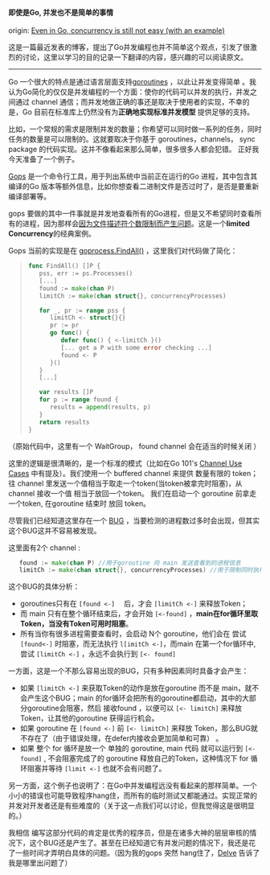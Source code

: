 #### 即使是Go, 并发也不是简单的事情

origin: [Even in Go, concurrency is still not easy (with an example)](https://utcc.utoronto.ca/~cks/space/blog/programming/GoConcurrencyStillNotEasy)

这是一篇最近发表的博客，提出了Go并发编程也并不简单这个观点，引发了很激烈的讨论，这里以学习的目的记录一下翻译的内容，感兴趣的可以阅读原文。

---

Go  一个很大的特点是通过语言层面支持[goroutines](https://golangbot.com/goroutines/) ，以此让并发变得简单 。我认为Go简化的仅仅是并发编程的一个方面：使你的代码可以并发的执行，并发之间通过 channel 通信；而并发地做正确的事还是取决于使用者的实现，不幸的是，Go 目前在标准库上仍然没有为**正确地实现标准并发模型** 提供足够的支持。

比如，一个常规的需求是限制并发的数量；你希望可以同时做一系列的任务，同时任务的数量是可以限制的。这就要取决于你基于 goroutines，channels， sync package 的代码实现。这并不像看起来那么简单，很多很多人都会犯错。 正好我今天准备了一个例子。

[Gops](https://github.com/google/gops) 是一个命令行工具，用于列出系统中当前正在运行的Go 进程，其中包含其编译的Go 版本等额外信息，比如你想查看二进制文件是否过时了，是否是要重新编译部署等。

gops 要做的其中一件事就是并发地查看所有的Go进程，但是又不希望同时查看所有的进程，因为那样会[因为文件描述符个数限制而产生问题](https://github.com/google/gops/pull/118)。这是一个**limited Concurrency**的经典案例。

Gops 当前的实现是在 [goprocess.FindAll()](https://github.com/google/gops/blob/6fb0d860e5fa50629405d9e77e255cd32795967e/goprocess/gp.go#L29) ，这里我们对代码做了简化：

> ```go
> func FindAll() []P {
>    pss, err := ps.Processes()
>    [...]
>    found := make(chan P)
>    limitCh := make(chan struct{}, concurrencyProcesses)
> 
>    for _, pr := range pss {
>       limitCh <- struct{}{}
>       pr := pr
>       go func() {
>          defer func() { <-limitCh }()
>          [... get a P with some error checking ...]
>          found <- P
>       }()
>    }
>    [...]
> 
>    var results []P
>    for p := range found {
>       results = append(results, p)
>    }
>    return results
> }
> ```

（原始代码中，这里有一个 WaitGroup， found channel 会在适当的时候关闭 ）

这里的逻辑是很清晰的，是一个标准的模式（比如在Go 101's [Channel Use Cases](https://go101.org/article/channel-use-cases.html)  中有提及）。我们使用一个 buffered channel 来提供 数量有限的 token； 往 channel 里发送一个值相当于取走一个token(当token被拿完时阻塞)，从channel 接收一个值 相当于放回一个token。 我们在启动一个 goroutine  前拿走一个token, 在goroutine 结束时 放回 token。

尽管我们已经知道这里存在一个 [BUG]( https://github.com/google/gops/issues/123) ，当要检测的进程数过多时会出现，但其实这个BUG这并不容易被发现。 

这里面有2个 channel  :   

```go
   found := make(chan P) //用于goroutine 向 main 发送查看到的进程信息
   limitCh := make(chan struct{}, concurrencyProcesses) //用于限制同时执行的 goroutine个数
```

这个BUG的具体分析：

- goroutines只有在 `[found <-]  ` 后，才会 `[limitCh <-]` 来释放Token； 
- 而 main 只有在整个循环结束后，才会开始  `[<-found]` ，**main在for循环里取Token，当没有Token可用时阻塞**。
- 所有当你有很多进程需要查看时，会启动 N个 goroutine，他们会在 尝试 `[found<-]` 时阻塞，而无法执行 `l[imitCh <-]`，而main 在第一个for循环中, 尝试  `[limitCh <-]` ，永远不会执行到  `[<- found]` 

一方面，这是一个不那么容易出现的BUG，只有多种因素同时具备才会产生：

- 如果 `[limitCh <-]`  来获取Token的动作是放在goroutine 而不是 main，就不会产生这个BUG；main 的for循环会把所有的goroutine都启动，其中的大部分goroutine会阻塞，然后  接收found ，以便可以 `[<- limitCh]` 来释放Token，让其他的goroutine 获得运行机会。
- 如果 goroutine 在 `[found <-]` 前 `[<- limitCh]`  来释放 Token，那么BUG就不存在了（由于错误处理，在defer内接收会更加简单和可靠） 。
- 如果 整个 for 循环是放一个 单独的 goroutine, main 代码 就可以运行到  `[<- found]` ,  不会阻塞完成了的 goroutine 释放自己的Token，这种情况下 for 循环阻塞并等待 `[limit <-]`  也就不会有问题了。 

另一方面，这个例子也说明了：在Go中并发编程远没有看起来的那样简单。一个小小的错误也可能导致程序hang住，而所有的临时测试又都能通过。实现正常的并发对开发者还是有些难度的（关于这一点我们可以讨论，但我觉得这是很明显的。）

我相信 编写这部分代码的肯定是优秀的程序员，但是在诸多大神的层层审核的情况下，这个BUG还是产生了。甚至在已经知道它有并发问题的情况下，我还是花了一些时间才弄明白具体的问题。（因为我的gops 突然 hang住了，[Delve](https://github.com/go-delve/delve) 告诉了我是哪里出问题了）

